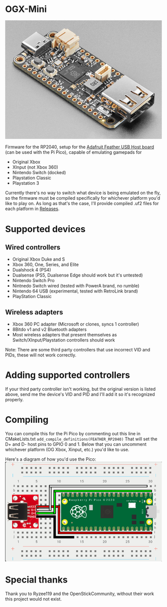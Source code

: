 # OGX-Mini
![Adafruit Feather RP2040 USB Host](images/ada_feather_rp2040_usb.jpg "Adafruit Feather RP2040 USB Host")

Firmware for the RP2040, setup for the [Adafruit Feather USB Host board](https://www.adafruit.com/product/5723) (can be used with the Pi Pico), capable of emulating gamepads for
- Original Xbox
- XInput (not Xbox 360)
- Nintendo Switch (docked)
- Playstation Classic
- Playstation 3

Currently there's no way to switch what device is being emulated on the fly, so the firmware must be compiled specifically for whichever platform you'd like to play on. As long as that's the case, I'll provide compiled .uf2 files for each platform in [Releases](https://github.com/wiredopposite/OGX-Mini/releases).

# Supported devices
## Wired controllers
- Original Xbox Duke and S
- Xbox 360, One, Series, and Elite
- Dualshock 4 (PS4)
- Dualsense (PS5, Dualsense Edge should work but it's untested)
- Nintendo Switch Pro
- Nintnedo Switch wired (tested with PowerA brand, no rumble)
- Nintendo 64 USB (experimental, tested with RetroLink brand)
- PlayStation Classic

## Wireless adapters
- Xbox 360 PC adapter (Microsoft or clones, syncs 1 controller)
- 8Bitdo v1 and v2 Bluetooth adapters
- Most wireless adapters that present themselves as Switch/XInput/Playstation controllers should work

Note: There are some third party controllers that use incorrect VID and PIDs, these will not work correctly.

# Adding supported controllers
If your third party controller isn't working, but the original version is listed above, send me the device's VID and PID and I'll add it so it's recognized properly.

# Compiling
You can compile this for the Pi Pico by commenting out this line in CMakeLists.txt
`add_compile_definitions(FEATHER_RP2040)`
That will set the D+ and D- host pins to GPIO 0 and 1. Below that you can uncomment whichever platform (OG Xbox, Xinput, etc.) you'd like to use. 

Here's a diagram of how you'd use the Pico:
![Pi Pico Wiring Diagram](images/pi_pico_diagram.png "Pi Pico Wiring Diagram]")

# Special thanks
Thank you to Ryzee119 and the OpenStickCommunity, without their work this project would not exist.